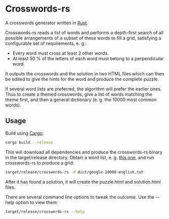 # Crosswords-rs

A crosswords generator written in [Rust](https://github.com/rust-lang/rust).

Crosswords-rs reads a list of words and performs a depth-first search of all possible arrangements
of a subset of these words to fill a grid, satisfying a configurable set of requirements, e. g.:

* Every word must cross at least 2 other words.
* At least 50 % of the letters of each word must belong to a perpendicular word.

It outputs the crosswords and the solution in two HTML files which can then be edited to give the
hints for the word and produce the complete puzzle.

If several word lists are preferred, the algorithm will prefer the earlier ones. Thus to create a
themed crosswords, give a list of words matching the theme first, and then a general dictionary
(e. g. the 10000 most common words).


## Usage

Build using [Cargo](https://crates.io/):
``` sh
cargo build --release
```
This will download all dependencies and produce the crosswords-rs binary in the target/release
directory. Obtain a word list, e. g.
[this one](https://github.com/first20hours/google-10000-english), and run
crosswords-rs to produce a grid:
``` sh
target/release/crosswords-rs -d dict/google-10000-english.txt
```
After it has found a solution, it will create the puzzle.html and solution.html files.

There are several command line options to tweak the outcome. Use the --help option to view them:
``` sh
target/release/crosswords-rs --help
```
